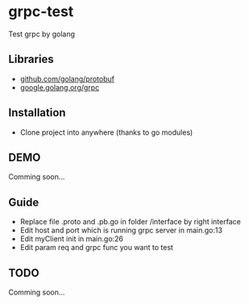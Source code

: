 # grpc-test
Test grpc by golang

## Libraries
* [github.com/golang/protobuf](https://github.com/golang/protobuf)
* [google.golang.org/grpc](https://github.com/grpc/grpc-go)

## Installation
- Clone project into anywhere (thanks to go modules)

## DEMO

Comming soon...

## Guide

- Replace file .proto and .pb.go in folder /interface by right interface
- Edit host and port which is running grpc server in main.go:13
- Edit myClient init in main.go:26
- Edit param req and grpc func you want to test

## TODO

Comming soon...

